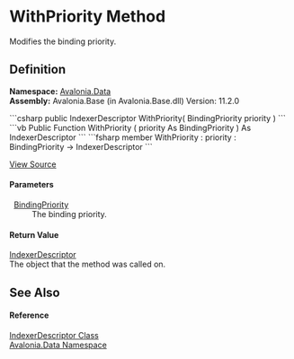 # WithPriority Method


Modifies the binding priority.



## Definition
**Namespace:** <a href="N_Avalonia_Data">Avalonia.Data</a>  
**Assembly:** Avalonia.Base (in Avalonia.Base.dll) Version: 11.2.0

<Tabs groupId="api-code-preview">
<TabItem value="csharp" label="C#">
```csharp
public IndexerDescriptor WithPriority(
	BindingPriority priority
)
```
</TabItem>
<TabItem value="vb" label="VB">
```vb
Public Function WithPriority ( 
	priority As BindingPriority
) As IndexerDescriptor
```
</TabItem>
<TabItem value="fsharp" label="F#">
```fsharp
member WithPriority : 
        priority : BindingPriority -> IndexerDescriptor 
```
</TabItem>
</Tabs>



<a href="https://github.com/AvaloniaUI/Avalonia/tree/master/src/Avalonia.Base/Data/IndexerDescriptor.cs#L100" title="View the source code">View Source</a>



#### Parameters
<dl><dt>  <a href="T_Avalonia_Data_BindingPriority">BindingPriority</a></dt><dd>The binding priority.</dd></dl>

#### Return Value
<a href="T_Avalonia_Data_IndexerDescriptor">IndexerDescriptor</a>  
The object that the method was called on.

## See Also


#### Reference
<a href="T_Avalonia_Data_IndexerDescriptor">IndexerDescriptor Class</a>  
<a href="N_Avalonia_Data">Avalonia.Data Namespace</a>  
